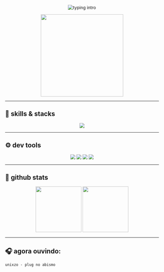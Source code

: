 <!-- animação de texto digitando -->
<p align="center">
  <img src="https://readme-typing-svg.demolab.com?font=Fira+Code&size=22&pause=1000&color=F24949&center=true&vCenter=true&width=435&lines=yo%2C+eu+sou+o+rakan.;crio+coisas+com+c%C3%B3digo.;fa%C3%A7o+web+e+games.;vibe+underground+br.+" alt="typing intro" />
</p>

<!-- imagem minimalista -->
<p align="center">
  <img src="https://user-images.githubusercontent.com/99184393/177394530-2cd2da99-5c8c-47c8-a267-0f3849ccbe2f.png" width="270px"/>
</p>

---

## 🧠 skills & stacks
<div align="center">
  <img src="https://skillicons.dev/icons?i=html,css,js,react,python,lua,sqlite&perline=7" />
</div>

---

## ⚙️ dev tools
<div align="center">
  <img src="https://img.shields.io/badge/-VSCode-333?style=flat&logo=visualstudiocode&logoColor=blue" />
  <img src="https://img.shields.io/badge/-Git-333?style=flat&logo=git&logoColor=orange" />
  <img src="https://img.shields.io/badge/-Figma-333?style=flat&logo=figma&logoColor=purple" />
  <img src="https://img.shields.io/badge/-Photoshop-333?style=flat&logo=adobephotoshop&logoColor=blue" />
</div>

---

## 💾 github stats

<div align="center">
  <img height="150em" src="https://github-readme-stats.vercel.app/api?username=rakandev&show_icons=true&theme=tokyonight&hide_border=true"/>
  <img height="150em" src="https://github-readme-streak-stats.herokuapp.com/?user=rakandev&theme=tokyonight&hide_border=true"/>
</div>

---

## 🎧 agora ouvindo:

```text
unixzo - plug no abismo
